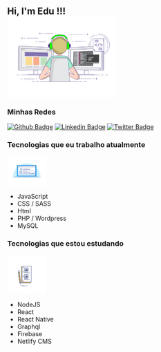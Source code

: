 <h2 style="text-aling:center;">Hi, I'm Edu !!!
  <br/>
<img src="https://raw.githubusercontent.com/eduardonk9999/eduardonk9999/master/assets/coding-freak.gif" style="max-width:100%;vertical-align: middle;" width="250" height=""> 
</h2>
  
  
<h3>Minhas Redes</h3>

[![Github Badge](https://img.shields.io/badge/-Github-000?style=flat-square&logo=Github&logoColor=white&link=https://github.com/eduardonk9999)](https://github.com/eduardonk9999)
[![Linkedin Badge](https://img.shields.io/badge/-LinkedIn-blue?style=flat-square&logo=Linkedin&logoColor=white&link=https://www.linkedin.com/in/eduardo-silva-537963160/)](https://www.linkedin.com/in/eduardo-silva-537963160/)
[![Twitter Badge](https://img.shields.io/badge/-Twitter-1ca0f1?style=flat-square&labelColor=1ca0f1&logo=twitter&logoColor=white&link=https://twitter.com/eduardo07js)](https://twitter.com/eduardo07js)


<h3> Tecnologias que eu trabalho atualmente </h3>
<img src="https://raw.githubusercontent.com/eduardonk9999/eduardonk9999/master/assets/catwork.gif" style="max-width:100%;" width="90"> 
<ul>
 <li>JavaScript</li>
<li>CSS / SASS</li>
<li>Html</li>
<li>PHP / Wordpress</li>
<li>MySQL</li>
</ul>  


<h3>Tecnologias que estou estudando 
</h3>  
<img src="https://raw.githubusercontent.com/eduardonk9999/eduardonk9999/master/assets/estudando.gif" style="max-width:100%;" width="90" height="90"> 
<ul>
  <li>NodeJS</li>
<li>React</li>
<li>React Native</li>
<li>Graphql</li>
<li>Firebase</li>
<li>Netlify CMS </li>
</ul>  

